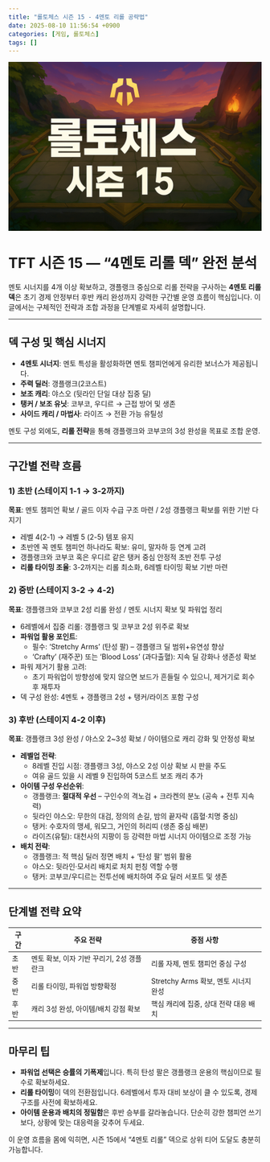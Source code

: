 ```yaml
---
title: "롤토체스 시즌 15 - 4멘토 리롤 공략법"
date: 2025-08-10 11:56:54 +0900
categories: [게임, 롤토체스]
tags: []
---
```


![tft](assets/img/tft/1754737251915.png)

# TFT 시즌 15 — “4멘토 리롤 덱” 완전 분석

멘토 시너지를 4개 이상 확보하고, 갱플랭크 중심으로 리롤 전략을 구사하는 **4멘토 리롤 덱**은 초기 경제 안정부터 후반 캐리 완성까지 강력한 구간별 운영 흐름이 핵심입니다. 이 글에서는 구체적인 전략과 조합 과정을 단계별로 자세히 설명합니다.

---

## 덱 구성 및 핵심 시너지

- **4멘토 시너지**: 멘토 특성을 활성화하면 멘토 챔피언에게 유리한 보너스가 제공됩니다.
- **주력 딜러**: 갱플랭크(2코스트)
- **보조 캐리**: 야스오 (뒷라인 단일 대상 집중 딜)
- **탱커 / 보조 유닛**: 코부코, 우디르 → 근접 방어 및 생존
- **사이드 캐리 / 마법사**: 라이즈 → 전환 가능 유틸성

멘토 구성 외에도, **리롤 전략**을 통해 갱플랭크와 코부코의 3성 완성을 목표로 조합 운영.

---

## 구간별 전략 흐름

### 1) 초반 (스테이지 1-1 → 3-2까지)

**목표**: 멘토 챔피언 확보 / 골드 이자 수급 구조 마련 / 2성 갱플랭크 확보를 위한 기반 다지기

- 레벨 4(2-1) → 레벨 5 (2-5) 템포 유지
- 초반엔 꼭 멘토 챔피언 하나라도 확보: 유미, 말자하 등 연계 고려
- 갱플랭크와 코부코 혹은 우디르 같은 탱커 중심 안정적 초반 전투 구성
- **리롤 타이밍 조율**: 3-2까지는 리롤 최소화, 6레벨 타이밍 확보 기반 마련

### 2) 중반 (스테이지 3-2 → 4-2)

**목표**: 갱플랭크와 코부코 2성 리롤 완성 / 멘토 시너지 확보 및 파워업 정리

- 6레벨에서 집중 리롤: 갱플랭크 및 코부코 2성 위주로 확보
- **파워업 활용 포인트**:
  - 필수: ‘Stretchy Arms’ (탄성 팔) – 갱플랭크 딜 범위+유연성 향상
  - ‘Crafty’ (재주꾼) 또는 ‘Blood Loss’ (과다출혈): 지속 딜 강화나 생존성 확보
- 파워 제거기 활용 고려:
  - 초기 파워업이 방향성에 맞지 않으면 보드가 흔들릴 수 있으니, 제거기로 회수 후 재투자
- 덱 구성 완성: 4멘토 + 갱플랭크 2성 + 탱커/라이즈 포함 구성

### 3) 후반 (스테이지 4-2 이후)

**목표**: 갱플랭크 3성 완성 / 야스오 2~3성 확보 / 아이템으로 캐리 강화 및 안정성 확보

- **레벨업 전략**:
  - 8레벨 진입 시점: 갱플랭크 3성, 야스오 2성 이상 확보 시 판을 주도
  - 여유 골드 있을 시 레벨 9 진입하여 5코스트 보조 캐리 추가
- **아이템 구성 우선순위**:
  - 갱플랭크: **절대적 우선** – 구인수의 격노검 + 크라켄의 분노 (공속 + 전투 지속력)
  - 뒷라인 야스오: 무한의 대검, 정의의 손길, 밤의 끝자락 (흡혈·치명 중심)
  - 탱커: 수호자의 맹세, 워모그, 거인의 허리띠 (생존 중심 배분)
  - 라이즈(유틸): 대천사의 지팡이 등 강력한 마법 시너지 아이템으로 조정 가능
- **배치 전략**:
  - 갱플랭크: 적 핵심 딜러 정면 배치 + ‘탄성 팔’ 범위 활용
  - 야스오: 뒷라인·모서리 배치로 처치 펀칭 역할 수행
  - 탱커: 코부코/우디르는 전투선에 배치하여 주요 딜러 서포트 및 생존

---

##  단계별 전략 요약

| 구간     | 주요 전략                             | 중점 사항                                |
|----------|--------------------------------------|------------------------------------------|
| 초반     | 멘토 확보, 이자 기반 꾸리기, 2성 갱플란크 | 리롤 자제, 멘토 챔피언 중심 구성          |
| 중반     | 리롤 타이밍, 파워업 방향확정            | Stretchy Arms 확보, 멘토 시너지 완성       |
| 후반     | 캐리 3성 완성, 아이템/배치 강점 확보     | 핵심 캐리에 집중, 상대 전략 대응 배치       |

---

## 마무리 팁

- **파워업 선택은 승률의 기폭제**입니다. 특히 탄성 팔은 갱플랭크 운용의 핵심이므로 필수로 확보하세요.
- **리롤 타이밍**이 덱의 전환점입니다. 6레벨에서 투자 대비 보상이 클 수 있도록, 경제 구조를 사전에 확보하세요.
- **아이템 운용과 배치의 정밀함**은 후반 승부를 갈라놓습니다. 단순히 강한 챔피언 쓰기보다, 상황에 맞는 대응력을 갖추어 두세요.

이 운영 흐름을 몸에 익히면, 시즌 15에서 “4멘토 리롤” 덱으로 상위 티어 도달도 충분히 가능합니다. 